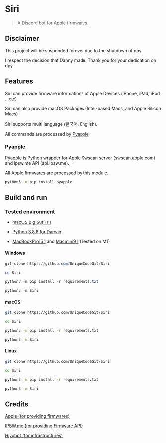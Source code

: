 # Siri

> A Discord bot for Apple firmwares.

## Disclaimer

This project will be suspended forever due to the shutdown of dpy.

I respect the decision that Danny made. Thank you for your dedication on dpy.

## Features

Siri can provide firmware informations of Apple Devices (iPhone, iPad, iPod .. etc)

Siri can also provide macOS Packages (Intel-based Macs, and Apple Silicon Macs)

Siri supports multi language (한국어, English).

All commands are processed by [Pyapple](https://github.com/fxrcha/Pyapple)

### Pyapple

Pyapple is Python wrapper for Apple Swscan server (swscan.apple.com) and ipsw.me API (api.ipsw.me).

All Apple firmwares are processed by this module.

```bash
python3 -m pip install pyapple
```

## Build and run

### Tested environment

* [macOS Big Sur 11.1](https://www.apple.com/macos/big-sur/)

* [Python 3.8.6 for Darwin](https://www.python.org/downloads/release/python-386/)

* [MacBookPro15,1](https://support.apple.com/kb/SP776) and [Macmini9,1](https://www.apple.com/mac-mini/) (Tested on M1)

#### Windows

```powershell
git clone https://github.com/UniqueCodeGit/Siri

cd Siri

python3 -m pip install -r requirements.txt

python3 -m Siri
```

#### macOS

```zsh
git clone https://github.com/UniqueCodeGit/Siri

cd Siri

python3 -m pip install -r requirements.txt

python3 -m Siri
```

#### Linux

```bash
git clone https://github.com/UniqueCodeGit/Siri

cd Siri

python3 -m pip install -r requirements.txt

python3 -m Siri
```

## Credits

[Apple (for providing firmwares)](https://apple.com)

[IPSW.me (for providing Firmware API)](https://ipsw.me)

[Hiyobot (for infrastructures)](https://github.com/Saebasol/Hiyobot)
